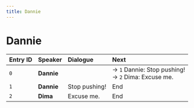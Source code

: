 ```yaml
---
title: Dannie
---
```


# Dannie


| Entry ID | Speaker | Dialogue | Next |
| :------- | :------ | :------- | :------------ |
| `0` | **Dannie** |  | → `1` Dannie: Stop pushing\!<br>→ `2` Dima: Excuse me\. |
| `1` | **Dannie** | Stop pushing\! | End |
| `2` | **Dima** | Excuse me\. | End |
